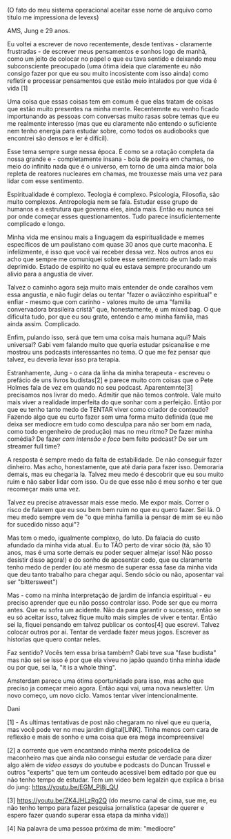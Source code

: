 (O fato do meu sistema operacional aceitar esse nome de arquivo como titulo me impressiona de levexs)

AMS, Jung e 29 anos.

Eu voltei a escrever de novo recentemente, desde tentivas - claramente frustradas - de escrever meus pensamentos e sonhos logo de manhã, como um jeito de colocar no papel o que eu tava sentido e deixando meu subconsciente preocupado (uma ótima ideia que claramente eu não consigo fazer por que eu sou muito incosistente com isso ainda) como refletir e processar pensamentos que estão meio intalados por que vida é vida [1] 

Uma coisa que essas coisas tem em comum é que elas tratam de coisas que estão muito presentes na minha mente. Recentemnte eu venho ficado importunando as pessoas com conversas muito rasas sobre temas que eu me realmente interesso (mas que eu claramente não entendo o suficiente nem tenho energia para estudar sobre, como todos os audiobooks que encontrei são densos e ler é difícil). 

Esse tema sempre surge nessa época. É como se a rotação completa da nossa grande e - completamente insana - bola de poeira em chamas, no meio do infinito nada que é o universo, em torno de uma ainda maior bola repleta de reatores nucleares em chamas, me trouxesse mais uma vez para lidar com esse sentimento.

Espiritualidade é complexo. Teologia é complexo. Psicologia, Filosofia, são muito complexos. Antropologia nem se fala. Estudar esse grupo de humanos e a estrutura que governa eles, ainda mais. Então eu nunca sei por onde começar esses questionamentos. Tudo parece insuficientemente complicado e longo.

Minha vida me ensinou mais a linguagem da espiritualidade e memes específicos de um paulistano com quase 30 anos que curte maconha. E infelizmente, é isso que você vai receber dessa vez. Nos outros anos eu acho que sempre me comuniquei sobre esse sentimento de um lado mais deprimido. Estado de espirito no qual eu estava sempre procurando um alivio para a angustia de viver.

Talvez o caminho agora seja muito mais entender de onde caralhos vem essa angustia, e não fugir delas ou tentar "fazer o aviãozinho espiritual" e enfiar - mesmo que com carinho - valores muito de uma "familia convervadora brasileira cristã" que, honestamente, é um mixed bag. O que dificulta tudo, por que eu sou grato, entendo e amo minha familia, mas ainda assim. Complicado.

Enfim, pulando isso, será que tem uma coisa mais humana aqui? Mais universal? Gabi vem falando muito que queria estudar psicanalise e me mostrou uns podcasts interessantes no tema. O que me fez pensar que talvez, eu deveria levar isso pra terapia.

Estranhamente, Jung - o cara da linha da minha terapeuta - escreveu o prefácio de uns livros budistas[2] e parece muito com coisas que o Pete Holmes fala de vez em quando no seu podcast. Aparentemnte[3] precisamos nos livrar do medo. Admitir que não temos controle. Vale muito mais viver a realidade imperfeita do que sonhar com a perfeição. Então por que eu tenho tanto medo de TENTAR viver como criador de conteudo? Fazendo algo que eu curto fazer sem uma forma muito definida (que me deixa ser mediocre em tudo como desculpa para não ser bom em nada, como todo engenheiro de produção) mas no meu ritmo? De fazer minha comédia? De fazer *com intensão e foco* bem feito podcast? De ser um streamer full time?

A resposta é sempre medo da falta de estabilidade. De não conseguir fazer dinheiro. Mas acho, honestamente, que até daria para fazer isso. Demoraria demais, mas eu chegaria la. Talvez meu medo é descobrir que eu sou muito ruim e não saber lidar com isso. Ou de que esse não é meu sonho e ter que recomeçar mais uma vez.

Talvez eu precise atravessar mais esse medo. Me expor mais. Correr o risco de falarem que eu sou bem bem ruim no que eu quero fazer. Sei lá. O meu medo sempre vem de "o que minha familia ia pensar de mim se eu não for sucedido nisso aqui"?

Mas tem o medo, igualmente complexo, do luto. Da falacia do custo afundado da minha vida atual. Eu to TÃO perto de virar sócio (tá, são 10 anos, mas é uma sorte demais eu poder sequer almejar isso! Não posso desistir disso agora!) e do sonho de aposentar cedo, que eu claramente tenho medo de perder (ou até mesmo de superar essa fase da minha vida que deu tanto trabalho para chegar aqui. Sendo sócio ou não, aposentar vai ser "bittersweet")

Mas - como na minha interpretação de jardim de infancia espiritual - eu preciso aprender que eu não posso controlar isso. Pode ser que eu morra antes. Que eu sofra um acidente. Não da para garantir o sucesso, então se eu só aceitar isso, talvez fique muito mais simples de viver e tentar. Então sei la, fiquei pensando em talvez publicar os contos[4] que escrevi. Talvez colocar outros por aí. Tentar de verdade fazer meus jogos. Escrever as historias que quero contar neles.

Faz sentido? Vocês tem essa brisa também? Gabi teve sua "fase budista" mas não sei se isso é por que ela viveu no japão quando tinha minha idade ou por que, sei la, "it is a whole thing".

Amsterdam parece uma ótima oportunidade para isso, mas acho que preciso ja começar meio agora. Então aqui vai, uma nova newsletter. Um novo começo, um novo ciclo. Vamos tentar viver intencionalmente.

Dani


[1] - As ultimas tentativas de post não chegaram no nivel que eu queria, mas você pode ver no meu jardim digital[LINK]. Tinha menos com cara de reflexão e mais de sonho e uma coisa que era mega incompreensivel

[2] a corrente que vem encantando minha mente psicodelica de maconheiro mas que ainda não consegui estudar de verdade para dizer algo além de _video essays_ do youtube e podcasts do Duncan Trussel e outros "experts" que tem um conteudo acessivel bem editado por que eu não tenho tempo de estudar. Tem um video bem legalzin que explica a brisa do jung: https://youtu.be/EGM_Pl8j_QU

[3] https://youtu.be/ZK4JHLzRg2Q (do mesmo canal de cima, sue me, eu não tenho tempo para fazer pesquisa jornalistica (apesar de querer e espero fazer quando superar essa etapa da minha vida))

[4] Na palavra de uma pessoa próxima de mim: "medíocre"
